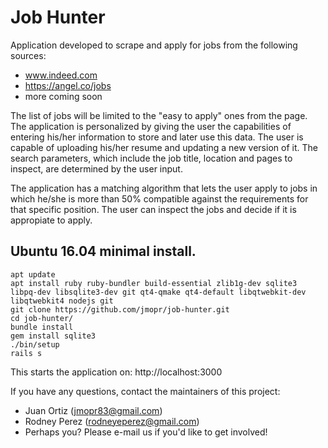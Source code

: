 Job Hunter
====

Application developed to scrape and apply for jobs from the following sources:
- www.indeed.com
- https://angel.co/jobs
- more coming soon

The list of jobs will be limited to the "easy to apply" ones from the page. The application is personalized by giving the user the capabilities of entering his/her information to store and later use this data. The user is capable of uploading his/her resume and updating a new version of it. The search parameters, which include the job title, location and pages to inspect, are determined by the user input. 

The application has a matching algorithm that lets the user apply to jobs in which he/she is more than 50% compatible against the requirements for that specific position. The user can inspect the jobs and decide if it is appropiate to apply. 

## Ubuntu 16.04 minimal install.
```shell
apt update
apt install ruby ruby-bundler build-essential zlib1g-dev sqlite3 libpq-dev libsqlite3-dev git qt4-qmake qt4-default libqtwebkit-dev libqtwebkit4 nodejs git
git clone https://github.com/jmopr/job-hunter.git
cd job-hunter/
bundle install
gem install sqlite3
./bin/setup
rails s
```
This starts the application on: http://localhost:3000


If you have any questions, contact the maintainers of this project:

- Juan Ortiz (jmopr83@gmail.com)
- Rodney Perez (rodneyeperez@gmail.com)
- Perhaps you? Please e-mail us if you'd like to get involved!
